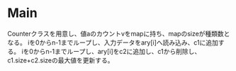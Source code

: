 # Main
Counterクラスを用意し、値aのカウントvをmapに持ち、mapのsizeが種類数となる。
iを0からn-1までループし、入力データをary\[i\]へ読み込み、c1に追加する。
iを0からn-1までループし、ary\[i\]をc2に追加し、c1から削除し、c1.size+c2.sizeの最大値を更新する。
